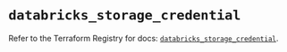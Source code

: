 # `databricks_storage_credential`

Refer to the Terraform Registry for docs: [`databricks_storage_credential`](https://registry.terraform.io/providers/databricks/databricks/1.91.0/docs/resources/storage_credential).
